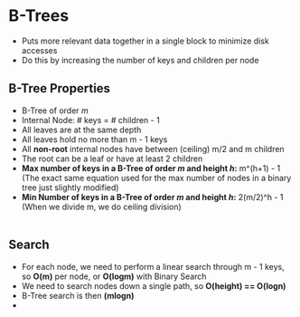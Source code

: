 # B-Trees
- Puts more relevant data together in a single block to minimize disk accesses <br>
- Do this by increasing the number of keys and children per node <br>

## B-Tree Properties
- B-Tree of order *m* <br>
- Internal Node: # keys = # children - 1 <br>
- All leaves are at the same depth <br>
- All leaves hold no more than m - 1 keys <br>
- All **non-root** internal nodes have between (ceiling) m/2 and m children <br>
- The root can be a leaf or have at least 2 children <br>
- **Max number of keys in a B-Tree of order *m* and height *h*:** m^(h+1) - 1 (The exact same equation used for the max number of nodes in a binary tree just slightly modified) <br>
- **Min Number of keys in a B-Tree of order *m* and height *h*:** 2(m/2)^h - 1 (When we divide m, we do ceiling division) <br><br>

## Search
- For each node, we need to perform a linear search through m - 1 keys, so **O(m)** per node, or **O(logm)** with Binary Search <br>
- We need to search nodes down a single path, so **O(height) == O(logn)** <br>
- B-Tree search is then **(mlogn)** <br>
- 
